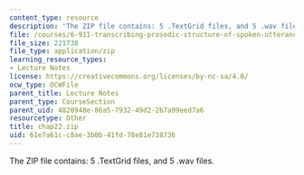 ```yaml
---
content_type: resource
description: 'The ZIP file contains: 5 .TextGrid files, and 5 .wav files.'
file: /courses/6-911-transcribing-prosodic-structure-of-spoken-utterances-with-tobi-january-iap-2006/61e7a61cc8ae3b0b41fd78e81e738736_chap22.zip
file_size: 221738
file_type: application/zip
learning_resource_types:
- Lecture Notes
license: https://creativecommons.org/licenses/by-nc-sa/4.0/
ocw_type: OCWFile
parent_title: Lecture Notes
parent_type: CourseSection
parent_uid: 4820948e-86a5-7932-49d2-2b7a99eed7a6
resourcetype: Other
title: chap22.zip
uid: 61e7a61c-c8ae-3b0b-41fd-78e81e738736
---
```

The ZIP file contains: 5 .TextGrid files, and 5 .wav files.